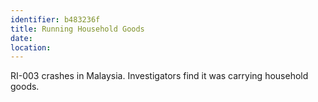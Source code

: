 ```yaml
---
identifier: b483236f
title: Running Household Goods
date:  
location: 
---
```


RI-003 crashes in Malaysia. Investigators find it was carrying household
goods.

